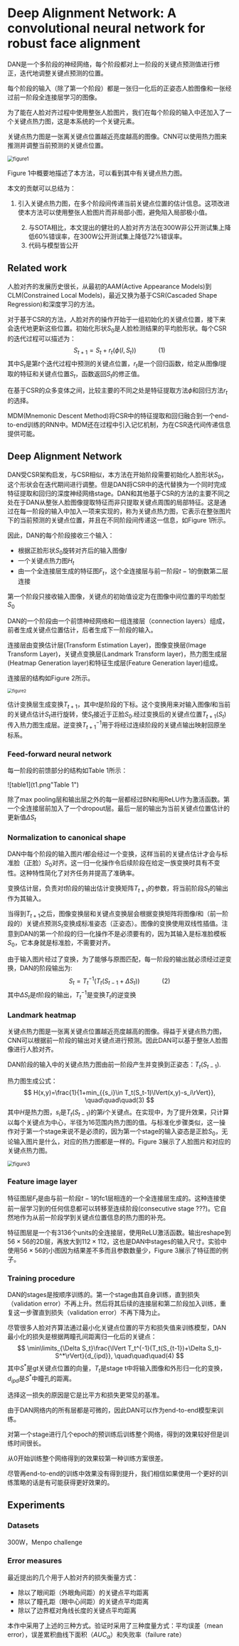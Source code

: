 # Deep Alignment Network:  A convolutional neural network for robust face alignment

DAN是一个多阶段的神经网络，每个阶段都对上一阶段的关键点预测值进行修正，迭代地调整关键点预测的位置。

每个阶段的输入（除了第一个阶段）都是一张归一化后的正姿态人脸图像和一张经过前一阶段全连接层学习的图像。

为了能在人脸对齐过程中使用整张人脸图片，我们在每个阶段的输入中还加入了一个关键点热力图，这是本系统的一个关键元素。

关键点热力图是一张离关键点位置越近亮度越高的图像。CNN可以使用热力图来推测并调整当前预测的关键点位置。

<img src="1.png" alt="figure1" title="Figure 1" style="zoom:80%;" />

Figure 1中概要地描述了本方法，可以看到其中有关键点热力图。

本文的贡献可以总结为：

1. 引入关键点热力图，在多个阶段间传递当前关键点位置的估计信息。这项改进使本方法可以使用整张人脸图片而非局部小图，避免陷入局部极小值。

 	2. 与SOTA相比，本文提出的健壮的人脸对齐方法在300W非公开测试集上降低60%错误率，在300W公开测试集上降低72%错误率。
 	3. 代码与模型皆公开



## Related work

人脸对齐的发展历史很长，从最初的AAM(Active Appearance Models)到CLM(Constrained Local Models)，最近又换为基于CSR(Cascaded Shape Regression)和深度学习的方法。

对于基于CSR的方法，人脸对齐的操作开始于一组初始化的关键点位置，接下来会迭代地更新这些位置。初始化形状$S_0$是人脸检测结果的平均脸形状。每个CSR的迭代过程可以描述为：
$$
S_{t+1}=S_t+r_t(\phi(I,S_t))
\quad\quad\quad(1)
$$
其中$S_t$是第$t$个迭代过程中预测的关键点位置，$r_t$是一个回归函数，给定从图像$I$提取的特征和关键点位置$S_t$，函数返回$S_t$的修正值。

在基于CSR的众多变体之间，比较主要的不同之处是特征提取方法$\phi$和回归方法$r_t$的选择。

MDM(Mnemonic Descent Method)将CSR中的特征提取和回归融合到一个end-to-end训练的RNN中。MDM还在过程中引入记忆机制，为在CSR迭代间传递信息提供可能。



## Deep Alignment Network

DAN受CSR架构启发，与CSR相似，本方法在开始阶段需要初始化人脸形状$S_0$，这个形状会在迭代期间进行调整。但是DAN将CSR中的迭代替换为一个同时完成特征提取和回归的深度神经网络stage。DAN和其他基于CSR的方法的主要不同之处在于DAN从整张人脸图像提取特征而非只提取关键点周围的局部特征。这是通过在每一阶段的输入中加入一项来实现的，称为关键点热力图，它表示在整张图片下的当前预测的关键点位置，并且在不同阶段间传递这一信息，如Figure 1所示。

因此，DAN的每个阶段接收三个输入：

* 根据正脸形状$S_0$旋转对齐后的输入图像$I$
* 一个关键点热力图$H_t$
* 由一个全连接层生成的特征图$F_t$，这个全连接层与前一阶段$t-1$的倒数第二层连接

第一个阶段只接收输入图像，关键点的初始值设定为在图像中间位置的平均脸型$S_0$

DAN的一个阶段由一个前馈神经网络和一组连接层（connection layers）组成，前者生成关键点位置估计，后者生成下一阶段的输入。

连接层由变换估计层(Transform Estimation Layer)，图像变换层(Image Transform Layer)，关键点变换层(Landmark Transform layer)，热力图生成层(Heatmap Generation layer)和特征生成层(Feature Generation layer)组成。

连接层的结构如Figure 2所示。

<img src="2.png" alt="figure2" title="Figure 2" style="zoom: 67%;" />



估计变换层生成变换$T_{t+1}$，其中$t$是阶段的下标。这个变换用来对输入图像$I$和当前的关键点估计$S_t$进行旋转，使$S_t$接近于正脸$S_0$.经过变换后的关键点位置$T_{t+1}(S_t)$传入热力图生成层。逆变换$T_{t+1}^{-1}$用于将经过连续阶段的关键点输出映射回原坐标系。



### Feed-forward neural network

每一阶段的前馈部分的结构如Table 1所示：

![table1](t1.png"Table 1")

除了max pooling层和输出层之外的每一层都经过BN和用ReLU作为激活函数。第一个全连接层前加入了一个dropout层。最后一层的输出为当前关键点位置估计的更新值$\Delta S_t$



### Normalization to canonical shape

DAN中每个阶段的输入图片$I$都会经过一个变换，这样当前的关键点估计才会与标准脸（正脸）$S_0$对齐。这一归一化操作令后续阶段在给定一族变换时具有不变性。这种特性简化了对齐任务并提高了准确率。

变换估计层，负责对$t$阶段的输出估计变换矩阵$T_{t+1}$的参数，将当前阶段$S_t$的输出作为其输入。

当得到$T_{t+1}$之后，图像变换层和关键点变换层会根据变换矩阵将图像$I$和（前一阶段的）关键点预测$S_t$变换成标准姿态（正姿态）。图像的变换使用双线性插值。注意到DAN的第一个阶段的归一化操作不是必须要有的，因为其输入是标准脸模板$S_0$，它本身就是标准脸，不需要对齐。

由于输入图片经过了变换，为了能够与原图匹配，每一阶段的输出就必须经过逆变换，DAN的阶段输出为:
$$
S_t=T_t^{-1}(T_t(S_{t-1}+\Delta S_t))
\quad\quad\quad(2)
$$
其中$\Delta S_t$是$t$阶段的输出，$T_t^{-1}$是变换$T_t$的逆变换



### Landmark heatmap

关键点热力图是一张离关键点位置越近亮度越高的图像。得益于关键点热力图，CNN可以根据前一阶段的输出对关键点进行预测。因此DAN可以基于整张人脸图像进行人脸对齐。

DAN阶段的输入中的关键点热力图由前一阶段产生并变换到正姿态：$T_t(S_{t-1})$.

热力图生成公式：
$$
H(x,y)=\frac{1}{1+min_{{s_i}\in T_t(S_t-1)\lVert(x,y)-s_i\rVert}},
\quad\quad\quad(3)
$$
其中$H$是热力图，$s_i$是$T_t(S_{t-1})$的第$i$个关键点。在实现中，为了提升效果，只计算以每个关键点为中心，半径为16范围内热力图的值。与标准化步骤类似，这一操作对于第一个stage来说不是必须的，因为第一个stage的输入姿态是正脸$S_0$，无论输入图片是什么，对应的热力图都是一样的。Figure 3展示了人脸图片和对应的关键点热力图。

<img src="3.png" alt="figure3" title="Figure 3" style="zoom:80%;" />



### Feature image layer

特征图层$F_t$是由与前一阶段$t-1$的fc1层相连的一个全连接层生成的。这种连接使前一层学习到的任何信息都可以转移至连续阶段(consecutive stage ???)。它自然地作为从前一阶段学到关键点位置信息的热力图的补充。

特征图层是一个有3136个units的全连接层，使用ReLU激活函数。输出reshape到$56\times56$的2D层，再放大到$112\times112$，这也是DAN中stages的输入尺寸。实验中使用$56\times56$的小图因为结果差不多而且参数数量少，Figure 3展示了特征图的例子。



### Training procedure

DAN的stages是按顺序训练的。第一个stage由其自身训练，直到损失（validation error）不再上升。然后将其后续的连接层和第二阶段加入训练，重复这一步骤直到损失（validation error）不再下降为止。

尽管很多人脸对齐算法通过最小化关键点位置的平方和损失值来训练模型，DAN最小化的损失是根据两瞳孔间距离归一化后的关键点：
$$
\min\limits_{\Delta S_t}\frac{\lVert T_t^{-1}(T_t(S_{t-1})+\Delta S_t)-S^*\rVert}{d_{ipd}},
\quad\quad\quad(4)
$$
其中$S^*$是gt关键点位置的向量，$T_t$是stage t中将输入图像和外形归一化的变换，$d_{ipd}$是$S^*$中瞳孔的距离。

选择这一损失的原因是它是比平方和损失更常见的基准。

由于DAN网络内的所有层都是可微的，因此DAN可以作为end-to-end模型来训练。

对第一个stage进行几个epoch的预训练后训练整个网络，得到的效果较好但是训练时间很长。

从0开始训练整个网络得到的效果较第一种训练方案很差。

尽管再end-to-end的训练中效果没有得到提升，我们相信如果使用一个更好的训练策略的话是有可能获得更好效果的。



## Experiments

### Datasets

300W，Menpo challenge

### Error measures

最近提出的几个用于人脸对齐的损失衡量方式：

* 除以了眼间距（外眼角间距）的关键点平均距离
* 除以了瞳孔距（眼中心间距）的关键点平均距离
* 除以了边界框对角线长度的关键点平均距离

本作中采用了上述的三种方式。验证时采用了三种度量方式：平均误差（mean error），误差累积曲线下面积（$AUC_\alpha$）和失败率（failure rate）




